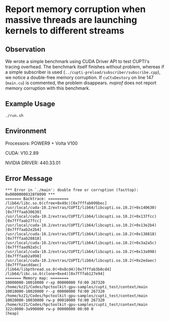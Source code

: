 # Report memory corruption when massive threads are launching kernels to different streams

## Observation

We wrote a simple benchmark using CUDA Driver API to test CUPTI's tracing overhead. The benchmark itself finishes without problem, whereas if a simple subscriber is used (`../cupti-preload/subscriber/subscribe.cpp`), we notice a double-free memory corruption. If `cuCtxDestory` on line 147 (`main.cu`) is commented, the problem disappears. *nvprof* does not report memory corruption with this benchmark.

## Example Usage

    ./run.sh

## Environment

Processors: POWER9 + Volta V100

CUDA: V10.2.89

NVIDIA DRIVER: 440.33.01

## Error Message

    *** Error in `./main': double free or corruption (fasttop): 0x00000000328f8090 ***
    ======= Backtrace: =========
    /lib64/libc.so.6(cfree+0x49c)[0x7fffab099bec]
    /usr/local/cuda-10.2/extras/CUPTI/lib64/libcupti.so.10.2(+0x140630)[0x7fffaab30630]
    /usr/local/cuda-10.2/extras/CUPTI/lib64/libcupti.so.10.2(+0x137fcc)[0x7fffaab27fcc]
    /usr/local/cuda-10.2/extras/CUPTI/lib64/libcupti.so.10.2(+0x13e2b4)[0x7fffaab2e2b4]
    /usr/local/cuda-10.2/extras/CUPTI/lib64/libcupti.so.10.2(+0x138818)[0x7fffaab28818]
    /usr/local/cuda-10.2/extras/CUPTI/lib64/libcupti.so.10.2(+0x3a2a5c)[0x7fffaad92a5c]
    /usr/local/cuda-10.2/extras/CUPTI/lib64/libcupti.so.10.2(+0x13a998)[0x7fffaab2a998]
    /usr/local/cuda-10.2/extras/CUPTI/lib64/libcupti.so.10.2(+0x2edaec)[0x7fffaacddaec]
    /lib64/libpthread.so.0(+0x8cd4)[0x7fffab3b8cd4]
    /lib64/libc.so.6(clone+0xe4)[0x7fffab127e94]
    ======= Memory map: ========
    10000000-10010000 r-xp 00000000 fd:00 267320                             /home/kz21/Codes/hpctoolkit-gpu-samples/cupti_test/context/main
    10010000-10020000 r--p 00000000 fd:00 267320                             /home/kz21/Codes/hpctoolkit-gpu-samples/cupti_test/context/main
    10020000-10030000 rw-p 00010000 fd:00 267320                             /home/kz21/Codes/hpctoolkit-gpu-samples/cupti_test/context/main
    322c0000-3a990000 rw-p 00000000 00:00 0                                  [heap]
